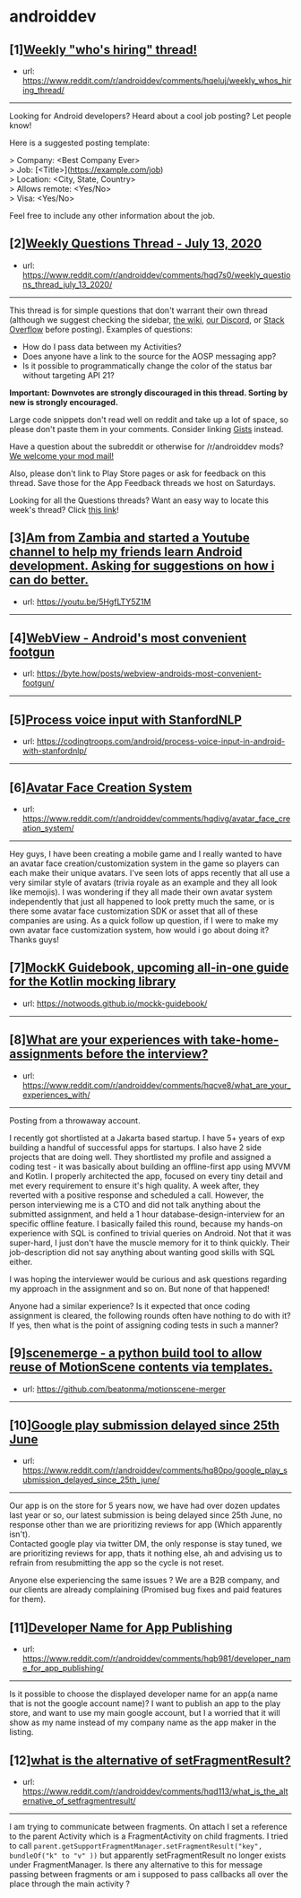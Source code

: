 # androiddev
## [1][Weekly "who's hiring" thread!](https://www.reddit.com/r/androiddev/comments/hqeluj/weekly_whos_hiring_thread/)
- url: https://www.reddit.com/r/androiddev/comments/hqeluj/weekly_whos_hiring_thread/
---
Looking for Android developers? Heard about a cool job posting? Let people know!

Here is a suggested posting template:

&gt; Company: &lt;Best Company Ever&gt;  
&gt; Job: [&lt;Title&gt;]\(https://example.com/job)  
&gt; Location: &lt;City, State, Country&gt;  
&gt; Allows remote: &lt;Yes/No&gt;  
&gt; Visa: &lt;Yes/No&gt;  

Feel free to include any other information about the job.
## [2][Weekly Questions Thread - July 13, 2020](https://www.reddit.com/r/androiddev/comments/hqd7s0/weekly_questions_thread_july_13_2020/)
- url: https://www.reddit.com/r/androiddev/comments/hqd7s0/weekly_questions_thread_july_13_2020/
---
This thread is for simple questions that don't warrant their own thread (although we suggest checking the sidebar, [the wiki](http://www.reddit.com/r/androiddev/wiki/), [our Discord](https://discord.gg/D2cNrqX), or [Stack Overflow](http://stackoverflow.com) before posting). Examples of questions:

* How do I pass data between my Activities?
* Does anyone have a link to the source for the AOSP messaging app?
* Is it possible to programmatically change the color of the status bar without targeting API 21?

**Important: Downvotes are strongly discouraged in this thread. Sorting by new is strongly encouraged.**

Large code snippets don't read well on reddit and take up a lot of space, so please don't paste them in your comments. Consider linking [Gists](https://gist.github.com) instead.

Have a question about the subreddit or otherwise for /r/androiddev mods? [We welcome your mod mail!](http://www.reddit.com/message/compose?to=%2Fr%2Fandroiddev)

Also, please don't link to Play Store pages or ask for feedback on this thread. Save those for the App Feedback threads we host on Saturdays.

Looking for all the Questions threads? Want an easy way to locate this week's thread? Click [this link](https://www.reddit.com/r/androiddev/search?q=title%3A%22questions+thread%22+author%3A%22AutoModerator%22&amp;restrict_sr=on&amp;sort=new&amp;t=all)!
## [3][Am from Zambia and started a Youtube channel to help my friends learn Android development. Asking for suggestions on how i can do better.](https://www.reddit.com/r/androiddev/comments/hq7mj2/am_from_zambia_and_started_a_youtube_channel_to/)
- url: https://youtu.be/5HgfLTY5Z1M
---

## [4][WebView - Android's most convenient footgun](https://www.reddit.com/r/androiddev/comments/hqbf8u/webview_androids_most_convenient_footgun/)
- url: https://byte.how/posts/webview-androids-most-convenient-footgun/
---

## [5][Process voice input with StanfordNLP](https://www.reddit.com/r/androiddev/comments/hqct46/process_voice_input_with_stanfordnlp/)
- url: https://codingtroops.com/android/process-voice-input-in-android-with-stanfordnlp/
---

## [6][Avatar Face Creation System](https://www.reddit.com/r/androiddev/comments/hqdivg/avatar_face_creation_system/)
- url: https://www.reddit.com/r/androiddev/comments/hqdivg/avatar_face_creation_system/
---
Hey guys, I have been creating a mobile game and I really wanted to have an avatar face creation/customization system in the game so players can each make their unique avatars. I've seen lots of apps recently that all use a very similar style of avatars (trivia royale as an example and they all look like memojis). I was wondering if they all made their own avatar system independently that just all happened to look pretty much the same, or is there some avatar face customization SDK or asset that all of these companies are using. As a quick follow up question, if I were to make my own avatar face customization system, how would i go about doing it? Thanks guys!
## [7][MockK Guidebook, upcoming all-in-one guide for the Kotlin mocking library](https://www.reddit.com/r/androiddev/comments/hpxf8e/mockk_guidebook_upcoming_allinone_guide_for_the/)
- url: https://notwoods.github.io/mockk-guidebook/
---

## [8][What are your experiences with take-home-assignments before the interview?](https://www.reddit.com/r/androiddev/comments/hqcve8/what_are_your_experiences_with/)
- url: https://www.reddit.com/r/androiddev/comments/hqcve8/what_are_your_experiences_with/
---
Posting from a throwaway account.

I recently got shortlisted at a Jakarta based startup. I have 5+ years of exp building a handful of successful apps for startups. I also have 2 side projects that are doing well. They shortlisted my profile and assigned a coding test - it was basically about building an offline-first app using MVVM and Kotlin. I properly architected the app, focused on every tiny detail and met every requirement to ensure it's high quality. A week after, they reverted with a positive response and scheduled a call. However, the person interviewing me is a CTO and did not talk anything about the submitted assignment, and held a 1 hour database-design-interview for an specific offline feature. I basically failed this round, because my hands-on experience with SQL is confined to trivial queries on Android. Not that it was super-hard, I just don't have the muscle memory for it to think quickly. Their job-description did not say anything about wanting good skills with SQL either.

I was hoping the interviewer would be curious and ask questions regarding my approach in the assignment and so on. But none of that happened!

Anyone had a similar experience? Is it expected that once coding assignment is cleared, the following rounds often have nothing to do with it? If yes, then what is the point of assigning coding tests in such a manner?
## [9][scenemerge - a python build tool to allow reuse of MotionScene contents via templates.](https://www.reddit.com/r/androiddev/comments/hqf80f/scenemerge_a_python_build_tool_to_allow_reuse_of/)
- url: https://github.com/beatonma/motionscene-merger
---

## [10][Google play submission delayed since 25th June](https://www.reddit.com/r/androiddev/comments/hq80po/google_play_submission_delayed_since_25th_june/)
- url: https://www.reddit.com/r/androiddev/comments/hq80po/google_play_submission_delayed_since_25th_june/
---
Our app is on the store for 5 years now, we have had over dozen updates last year or so, our latest submission is being delayed since 25th June, no response other than we are prioritizing reviews for app (Which apparently isn't).  
Contacted google play via twitter DM, the only response is stay tuned, we are prioritizing reviews for app, thats it nothing else, ah and advising us to refrain from resubmitting the app so the cycle is not reset.

Anyone else experiencing the same issues ? We are a B2B company, and our clients are already complaining (Promised bug fixes and paid features for them).
## [11][Developer Name for App Publishing](https://www.reddit.com/r/androiddev/comments/hqb981/developer_name_for_app_publishing/)
- url: https://www.reddit.com/r/androiddev/comments/hqb981/developer_name_for_app_publishing/
---
Is it possible to choose the displayed developer name for an app(a name that is not the google account name)? I want to publish an app to the play store, and want to use my main google account, but I a worried that it will show as my name instead of my company name as the app maker in the listing.
## [12][what is the alternative of setFragmentResult?](https://www.reddit.com/r/androiddev/comments/hqd113/what_is_the_alternative_of_setfragmentresult/)
- url: https://www.reddit.com/r/androiddev/comments/hqd113/what_is_the_alternative_of_setfragmentresult/
---
I am trying to communicate between fragments. 
On attach I set a reference to the  parent Activity which is a FragmentActivity on child fragments.
I tried to call `parent.getSupportFragmentManager.setFragmentResult("key", bundleOf("k" to "v" ))`
but apparently setFragmentResult no longer exists under FragmentManager. 
Is there any alternative to this for message passing between fragments or am i supposed to pass callbacks all over the place through the main activity ?
